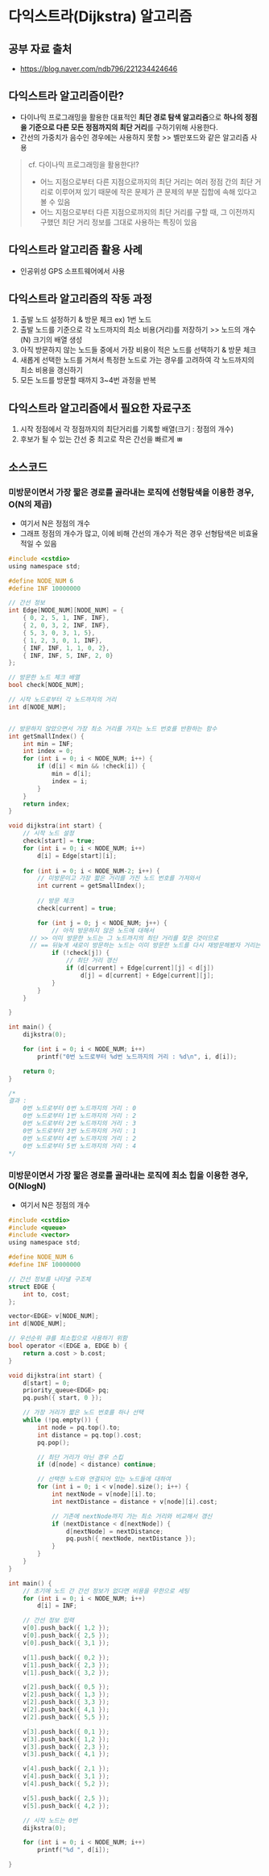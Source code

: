 # 다익스트라(Dijkstra) 알고리즘

## 공부 자료 출처
- https://blog.naver.com/ndb796/221234424646

## 다익스트라 알고리즘이란?
- 다이나믹 프로그래밍을 활용한 대표적인 **최단 경로 탐색 알고리즘**으로 **하나의 정점을 기준으로 다른 모든 정점까지의 최단 거리**를 구하기위해 사용한다.
- 간선의 가중치가 음수인 경우에는 사용하지 못함 >> 벨만포드와 같은 알고리즘 사용

> cf. 다이나믹 프로그래밍을 활용한다!?
> - 어느 지점으로부터 다른 지점으로까지의 최단 거리는 여러 정점 간의 최단 거리로 이루어져 있기 때문에 작은 문제가 큰 문제의 부분 집합에 속해 있다고 볼 수 있음
> - 어느 지점으로부터 다른 지점으로까지의 최단 거리를 구할 때, 그 이전까지 구했던 최단 거리 정보를 그대로 사용하는 특징이 있음

## 다익스트라 알고리즘 활용 사례
- 인공위성 GPS 소프트웨어에서 사용

## 다익스트라 알고리즘의 작동 과정
1. 출발 노드 설정하기 & 방문 체크 ex) 1번 노드
2. 출발 노드를 기준으로 각 노드까지의 최소 비용(거리)를 저장하기 >> 노드의 개수(N) 크기의 배열 생성
3. 아직 방문하지 않는 노드들 중에서 가장 비용이 적은 노드를 선택하기 & 방문 체크
4. 새롭게 선택한 노드를 거쳐서 특정한 노드로 가는 경우를 고려하여 각 노드까지의 최소 비용을 갱신하기
5. 모든 노드를 방문할 때까지 3~4번 과정을 반복

## 다익스트라 알고리즘에서 필요한 자료구조
1. 시작 정점에서 각 정점까지의 최단거리를 기록할 배열(크기 : 정점의 개수)
2. 후보가 될 수 있는 간선 중 최고로 작은 간선을 빠르게 ㅃ

## 소스코드

### 미방문이면서 가장 짧은 경로를 골라내는 로직에 **선형탐색**을 이용한 경우, O(N의 제곱)
- 여기서 N은 정점의 개수
- 그래프 정점의 개수가 많고, 이에 비해 간선의 개수가 적은 경우 선형탐색은 비효율적일 수 있음

```C
#include <cstdio>
using namespace std;

#define NODE_NUM 6
#define INF 10000000

// 간선 정보
int Edge[NODE_NUM][NODE_NUM] = {
	{ 0, 2, 5, 1, INF, INF},
	{ 2, 0, 3, 2, INF, INF},
	{ 5, 3, 0, 3, 1, 5},
	{ 1, 2, 3, 0, 1, INF},
	{ INF, INF, 1, 1, 0, 2},
	{ INF, INF, 5, INF, 2, 0}
};

// 방문한 노드 체크 배열
bool check[NODE_NUM];

// 시작 노드로부터 각 노드까지의 거리
int d[NODE_NUM];


// 방문하지 않았으면서 가장 최소 거리를 가지는 노드 번호를 반환하는 함수
int getSmallIndex() {
	int min = INF;
	int index = 0;
	for (int i = 0; i < NODE_NUM; i++) {
		if (d[i] < min && !check[i]) {
			min = d[i];
			index = i;
		}
	}
	return index;
}

void dijkstra(int start) {
	// 시작 노드 설정
	check[start] = true;
	for (int i = 0; i < NODE_NUM; i++)
		d[i] = Edge[start][i];
	
	for (int i = 0; i < NODE_NUM-2; i++) {
		// 미방문이고 가장 짧은 거리를 가진 노드 번호를 가져와서
		int current = getSmallIndex();
		
		// 방문 체크
		check[current] = true;

		for (int j = 0; j < NODE_NUM; j++) {
			// 아직 방문하지 않은 노드에 대해서
      // >> 이미 방문한 노드는 그 노드까지의 최단 거리를 찾은 것이므로 
      // == 뒤늦게 새로이 방문하는 노드는 이미 방문한 노드를 다시 재방문해봤자 거리는 길면 더 길었지 짧아지지 않음
			if (!check[j]) {
				// 최단 거리 갱신
				if (d[current] + Edge[current][j] < d[j])
					d[j] = d[current] + Edge[current][j];
			}
		}
	}

}

int main() {
	dijkstra(0);

	for (int i = 0; i < NODE_NUM; i++)
		printf("0번 노드로부터 %d번 노드까지의 거리 : %d\n", i, d[i]);

	return 0;
}

/*
결과 :
	0번 노드로부터 0번 노드까지의 거리 : 0
	0번 노드로부터 1번 노드까지의 거리 : 2
	0번 노드로부터 2번 노드까지의 거리 : 3
	0번 노드로부터 3번 노드까지의 거리 : 1
	0번 노드로부터 4번 노드까지의 거리 : 2
	0번 노드로부터 5번 노드까지의 거리 : 4
*/
```


### 미방문이면서 가장 짧은 경로를 골라내는 로직에 **최소 힙**을 이용한 경우, O(NlogN)
- 여기서 N은 정점의 개수

``` C
#include <cstdio>
#include <queue>
#include <vector>
using namespace std;

#define NODE_NUM 6
#define INF 10000000

// 간선 정보를 나타낼 구조체
struct EDGE {
	int to, cost;
};

vector<EDGE> v[NODE_NUM];
int d[NODE_NUM];

// 우선순위 큐를 최소힙으로 사용하기 위함
bool operator <(EDGE a, EDGE b) {
	return a.cost > b.cost;
}

void dijkstra(int start) {
	d[start] = 0;
	priority_queue<EDGE> pq;
	pq.push({ start, 0 });

	// 가장 거리가 짧은 노드 번호를 하나 선택
	while (!pq.empty()) {
		int node = pq.top().to;
		int distance = pq.top().cost;
		pq.pop();

		// 최단 거리가 아닌 경우 스킵
		if (d[node] < distance) continue;

		// 선택한 노드와 연결되어 있는 노드들에 대하여
		for (int i = 0; i < v[node].size(); i++) {
			int nextNode = v[node][i].to;
			int nextDistance = distance + v[node][i].cost;

			// 기존에 nextNode까지 가는 최소 거리와 비교해서 갱신
			if (nextDistance < d[nextNode]) {
				d[nextNode] = nextDistance;
				pq.push({ nextNode, nextDistance });
			}
		}
	}
}

int main() {
	// 초기에 노드 간 간선 정보가 없다면 비용을 무한으로 세팅
	for (int i = 0; i < NODE_NUM; i++)
		d[i] = INF;

	// 간선 정보 입력
	v[0].push_back({ 1,2 });
	v[0].push_back({ 2,5 });
	v[0].push_back({ 3,1 });

	v[1].push_back({ 0,2 });
	v[1].push_back({ 2,3 });
	v[1].push_back({ 3,2 });

	v[2].push_back({ 0,5 });
	v[2].push_back({ 1,3 });
	v[2].push_back({ 3,3 });
	v[2].push_back({ 4,1 });
	v[2].push_back({ 5,5 });

	v[3].push_back({ 0,1 });
	v[3].push_back({ 1,2 });
	v[3].push_back({ 2,3 });
	v[3].push_back({ 4,1 });

	v[4].push_back({ 2,1 });
	v[4].push_back({ 3,1 });
	v[4].push_back({ 5,2 });

	v[5].push_back({ 2,5 });
	v[5].push_back({ 4,2 });

	// 시작 노드는 0번
	dijkstra(0);

	for (int i = 0; i < NODE_NUM; i++)
		printf("%d ", d[i]);

}
```
